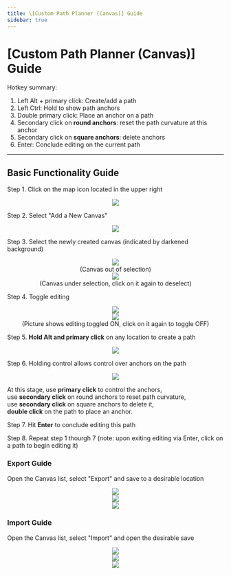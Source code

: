 ```yaml
---
title: \[Custom Path Planner (Canvas)] Guide
sidebar: true
---
```


# [Custom Path Planner (Canvas)] Guide

Hotkey summary:

1. Left Alt + primary click: Create/add a path
2. Left Ctrl: Hold to show path anchors
3. Double primary click: Place an anchor on a path
4. Secondary click on **round anchors**: reset the path curvature at this anchor
5. Secondary click on **square anchors**: delete anchors
6. Enter: Conclude editing on the current path

---

## Basic Functionality Guide

Step 1. Click on the map icon located in the upper right

<div align="center"><img src="images\1.png"></div>

Step 2. Select "Add a New Canvas"

<div align="center"><img src="images\2.png"></div>

Step 3. Select the newly created canvas (indicated by darkened background)

<div align="center"><img src="images\3.png"><br>(Canvas out of selection)</div>

<div align="center"><img src="images\4.png"><br>(Canvas under selection, click on it again to deselect)</div>

Step 4. Toggle editing

<div align="center"><img src="images\5.png"></div>

<div align="center"><img src="images\6.png"><br>(Picture shows editing toggled ON, click on it again to toggle OFF)</div>

Step 5. **Hold Alt and primary click** on any location to create a path

<div align="center"><img src="images\7.png"></div>

Step 6. Holding control allows control over anchors on the path

<div align="center"><img src="images\9.png"></div>

At this stage, use **primary click** to control the anchors,  
use **secondary click** on round anchors to reset path curvature,  
use **secondary click** on square anchors to delete it,  
**double click** on the path to place an anchor.

Step 7. Hit **Enter** to conclude editing this path

Step 8. Repeat step 1 thourgh 7 (note: upon exiting editing via Enter, click on a path to begin editing it)

### Export Guide

Open the Canvas list, select "Export" and save to a desirable location

<div align="center"><img src="images\10.png"></div>
<div align="center"><img src="images\11.png"></div>
<div align="center"><img src="images\12.png"></div>

### Import Guide

Open the Canvas list, select "Import" and open the desirable save

<div align="center"><img src="images\13.png"></div>
<div align="center"><img src="images\14.png"></div>
<div align="center"><img src="images\15.png"></div>

